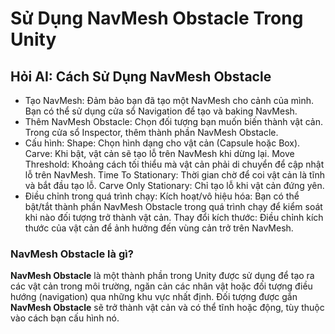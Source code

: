 # Sử Dụng NavMesh Obstacle Trong Unity

## Hỏi AI: Cách Sử Dụng NavMesh Obstacle
- Tạo NavMesh:
Đảm bảo bạn đã tạo một NavMesh cho cảnh của mình. Bạn có thể sử dụng cửa sổ Navigation để tạo và baking NavMesh.
- Thêm NavMesh Obstacle:
Chọn đối tượng bạn muốn biến thành vật cản.
Trong cửa sổ Inspector, thêm thành phần NavMesh Obstacle.
- Cấu hình:
Shape: Chọn hình dạng cho vật cản (Capsule hoặc Box).
Carve: Khi bật, vật cản sẽ tạo lỗ trên NavMesh khi dừng lại.
Move Threshold: Khoảng cách tối thiểu mà vật cản phải di chuyển để cập nhật lỗ trên NavMesh.
Time To Stationary: Thời gian chờ để coi vật cản là tĩnh và bắt đầu tạo lỗ.
Carve Only Stationary: Chỉ tạo lỗ khi vật cản đứng yên.
- Điều chỉnh trong quá trình chạy:
Kích hoạt/vô hiệu hóa: Bạn có thể bật/tắt thành phần NavMesh Obstacle trong quá trình chạy để kiểm soát khi nào đối tượng trở thành vật cản.
Thay đổi kích thước: Điều chỉnh kích thước của vật cản để ảnh hưởng đến vùng cản trở trên NavMesh.
### NavMesh Obstacle là gì?

**NavMesh Obstacle** là một thành phần trong Unity được sử dụng để tạo ra các vật cản trong môi trường, ngăn cản các nhân vật hoặc đối tượng điều hướng (navigation) qua những khu vực nhất định. Đối tượng được gắn **NavMesh Obstacle** sẽ trở thành vật cản và có thể tĩnh hoặc động, tùy thuộc vào cách bạn cấu hình nó.
